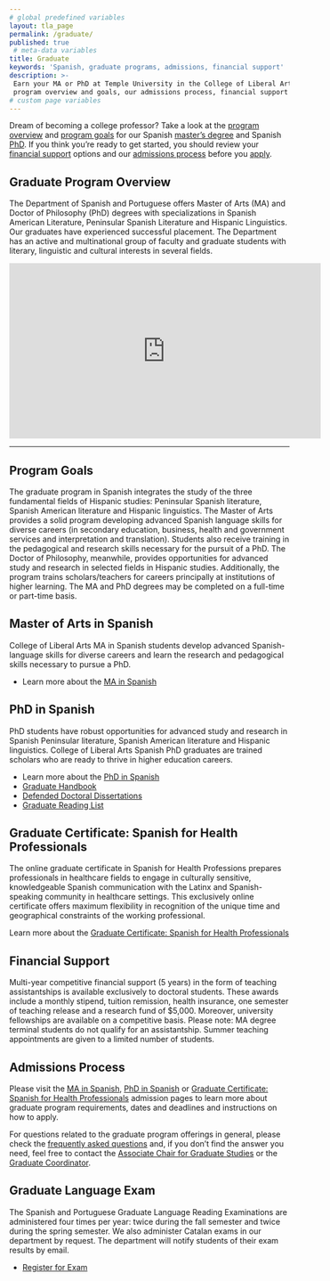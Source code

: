 ```yaml
---
# global predefined variables
layout: tla_page
permalink: /graduate/
published: true
 # meta-data variables
title: Graduate
keywords: 'Spanish, graduate programs, admissions, financial support'
description: >-
 Earn your MA or PhD at Temple University in the College of Liberal Arts. Learn about our graduate
 program overview and goals, our admissions process, financial support options, and apply!
# custom page variables
---
```

Dream of becoming a college professor? Take a look at the [program overview](#graduate-program-overview) and [program goals](#program-goals) for our Spanish [master’s degree](#master-of-arts-in-spanish) and Spanish [PhD](#phd-in-spanish). If you think you’re ready to get started, you should review your [financial support](#financial-support) options and our [admissions process](#admissions-process) before you [apply](#apply).

## Graduate Program Overview
The Department of Spanish and Portuguese offers Master of Arts (MA) and Doctor of Philosophy (PhD) degrees with specializations in Spanish American Literature, Peninsular Spanish Literature and Hispanic Linguistics. Our graduates have experienced successful placement. The Department has an active and multinational group of faculty and graduate students with literary, linguistic and cultural interests in several fields.

<div class="video-container">
  <iframe width="560" height="315" src="https://www.youtube.com/embed/5yDbkFsw_o4?rel=0" frameborder="0" allow="autoplay; encrypted-media" allowfullscreen></iframe>
</div>

___

## Program Goals
The graduate program in Spanish integrates the study of the three fundamental fields of Hispanic studies: Peninsular Spanish literature, Spanish American literature and Hispanic linguistics. The Master of Arts provides a solid program developing advanced Spanish language skills for diverse careers (in secondary education, business, health and government services and interpretation and translation). Students also receive training in the pedagogical and research skills necessary for the pursuit of a PhD. The Doctor of Philosophy, meanwhile, provides opportunities for advanced study and research in selected fields in Hispanic studies. Additionally, the program trains scholars/teachers for careers principally at institutions of higher learning. The MA and PhD degrees may be completed on a full-time or part-time basis.

## Master of Arts in Spanish
College of Liberal Arts MA in Spanish students develop advanced Spanish-language skills for diverse careers and learn the research and pedagogical skills necessary to pursue a PhD.
- Learn more about the [MA in Spanish](https://www.temple.edu/academics/degree-programs/spanish-ma-la-span-ma)

## PhD in Spanish
PhD students have robust opportunities for advanced study and research in Spanish Peninsular literature, Spanish American literature and Hispanic linguistics. College of Liberal Arts Spanish PhD graduates are trained scholars who are ready to thrive in higher education careers.
- Learn more about the [PhD in Spanish](https://www.temple.edu/academics/degree-programs/spanish-phd-la-span-phd)
- [Graduate Handbook](https://liberalarts.temple.edu/sites/liberalarts/files/Graduate-Handbook-2020-Final.pdf)
- [Defended Doctoral Dissertations](https://liberalarts.temple.edu/sites/liberalarts/files/1.2%20Doctor%20of%20Philosophy%20Dissertations%20%28NEW%29.docx)
- [Graduate Reading List](https://liberalarts.temple.edu/sites/liberalarts/files/Graduate-Reading-List.pdf)

## Graduate Certificate: Spanish for Health Professionals
The online graduate certificate in Spanish for Health Professions prepares professionals in healthcare fields to engage in culturally sensitive, knowledgeable Spanish communication with the Latinx and Spanish-speaking community in healthcare settings. This exclusively online certificate offers maximum flexibility in recognition of the unique time and geographical constraints of the working professional. 

Learn more about the [Graduate Certificate: Spanish for Health Professionals](https://www.temple.edu/academics/degree-programs/spanish-for-the-health-professions-certificate-graduate-la-sphp-grad)

## Financial Support
Multi-year competitive financial support (5 years) in the form of teaching assistantships is available exclusively to doctoral students. These awards include a monthly stipend, tuition remission, health insurance, one semester of teaching release and a research fund of $5,000. Moreover, university fellowships are available on a competitive basis. Please note: MA degree terminal students do not qualify for an assistantship. Summer teaching appointments are given to a limited number of students.

## Admissions Process
Please visit the [MA in Spanish](https://www.temple.edu/academics/degree-programs/spanish-ma-la-span-ma/cla-spanish-ma-admissions), [PhD in Spanish](https://www.temple.edu/academics/degree-programs/spanish-phd-la-span-phd/cla-spanish-ma-admissions) or [Graduate Certificate: Spanish for Health Professionals](https://www.temple.edu/academics/degree-programs/spanish-for-the-health-professions-certificate-graduate-la-sphp-grad/cla-spanish-for-the-health-professions-graduate-certificate-admissions) admission pages to learn more about graduate program requirements, dates and deadlines and instructions on how to apply.

For questions related to the graduate program offerings in general, please check the [frequently asked questions](https://liberalarts.temple.edu/sites/liberalarts/files/Graduate%20Program%20FAQ.pdf) and, if you don’t find the answer you need, feel free to contact the [Associate Chair for Graduate Studies](mailto:vpueyozo@temple.edu) or the [Graduate Coordinator](mailto:avega1@temple.edu).

## Graduate Language Exam
The Spanish and Portuguese Graduate Language Reading Examinations are administered four times per year: twice during the fall semester and twice during the spring semester. We also administer Catalan exams in our department by request. The department will notify students of their exam results by email.

- [Register for Exam](https://form.jotform.com/82254341472150)
